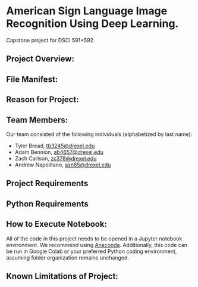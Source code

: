 # American Sign Language Image Recognition Using Deep Learning.
Capstone project for DSCI 591+592.


## Project Overview:


## File Manifest: 


## Reason for Project:



## Team Members:

Our team consisted of the following individuals (alphabetized by last name): 

- Tyler Bread, tb3245@drexel.edu
- Adam Bennion, ab4657@drexel.edu
- Zach Carlson, zc378@drexel.edu
- Andrew Napolitano, asn65@drexel.edu



## Project Requirements



## Python Requirements


## How to Execute Notebook: 

All of the code in this project needs to be opened in a Jupyter notebook environment. We recommend using [Anaconda](https://www.anaconda.com/products/individual).  Additionally, this code can be run in Google Colab or your preferred Python coding environment, assuming folder organization remains unchanged.

## Known Limitations of Project:
